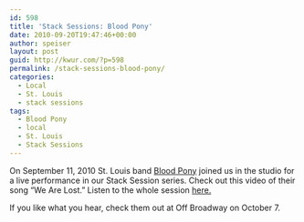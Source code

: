 ```yaml
---
id: 598
title: 'Stack Sessions: Blood Pony'
date: 2010-09-20T19:47:46+00:00
author: speiser
layout: post
guid: http://kwur.com/?p=598
permalink: /stack-sessions-blood-pony/
categories:
  - Local
  - St. Louis
  - stack sessions
tags:
  - Blood Pony
  - local
  - St. Louis
  - Stack Sessions
---
```

<div class="pf-content">
  <p>
    On September 11, 2010 St. Louis band <a href="http://www.myspace.com/thebloodpony">Blood Pony</a> joined us in the studio for a live performance in our Stack Session series. Check out this video of their song “We Are Lost.” Listen to the whole session <a href="http://kwur.bandcamp.com/album/blood-pony-stack-session">here.</a>
  </p>
  
  <p>
    If you like what you hear, check them out at Off Broadway on October 7.
  </p>
  
  <p>
  </p>
</div>